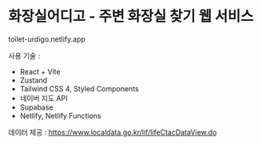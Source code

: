 # 화장실어디고 - 주변 화장실 찾기 웹 서비스

toilet-urdigo.netlify.app

사용 기술 :
  - React + Vite
  - Zustand
  - Tailwind CSS 4, Styled Components
  - 네이버 지도 API
  - Supabase
  - Netlify, Netlify Functions


데이터 제공 : 
https://www.localdata.go.kr/lif/lifeCtacDataView.do
